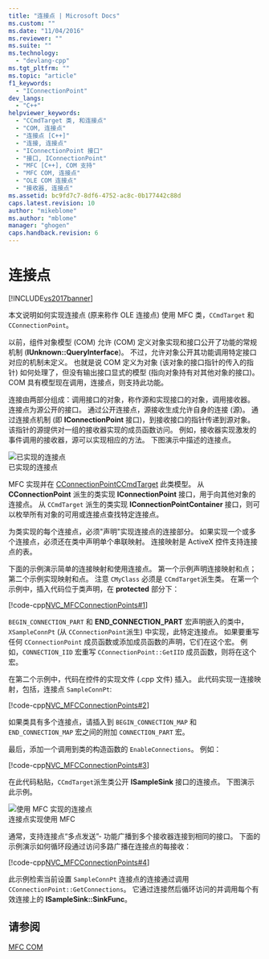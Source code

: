 ```yaml
---
title: "连接点 | Microsoft Docs"
ms.custom: ""
ms.date: "11/04/2016"
ms.reviewer: ""
ms.suite: ""
ms.technology: 
  - "devlang-cpp"
ms.tgt_pltfrm: ""
ms.topic: "article"
f1_keywords: 
  - "IConnectionPoint"
dev_langs: 
  - "C++"
helpviewer_keywords: 
  - "CCmdTarget 类, 和连接点"
  - "COM, 连接点"
  - "连接点 [C++]"
  - "连接, 连接点"
  - "IConnectionPoint 接口"
  - "接口, IConnectionPoint"
  - "MFC [C++], COM 支持"
  - "MFC COM, 连接点"
  - "OLE COM 连接点"
  - "接收器, 连接点"
ms.assetid: bc9fd7c7-8df6-4752-ac8c-0b177442c88d
caps.latest.revision: 10
author: "mikeblome"
ms.author: "mblome"
manager: "ghogen"
caps.handback.revision: 6
---
```

# 连接点
[!INCLUDE[vs2017banner](../assembler/inline/includes/vs2017banner.md)]

本文说明如何实现连接点 \(原来称作 OLE 连接点\) 使用 MFC 类，`CCmdTarget` 和 `CConnectionPoint`。  
  
 以前，组件对象模型 \(COM\) 允许 \(COM\) 定义对象实现和接口公开了功能的常规机制 \(**IUnknown::QueryInterface**\)。  不过，允许对象公开其功能调用特定接口对应的机制未定义。  也就是说 COM 定义为对象 \(该对象的接口指针的传入的指针\) 如何处理了，但没有输出接口显式的模型 \(指向对象持有对其他对象的接口\)。  COM 具有模型现在调用，连接点，则支持此功能。  
  
 连接由两部分组成：调用接口的对象，称作源和实现接口的对象，调用接收器。  连接点为源公开的接口。  通过公开连接点，源接收生成允许自身的连接 \(源\)。  通过连接点机制 \(即 **IConnectionPoint** 接口\)，到接收接口的指针传递到源对象。  该指针的源提供对一组的接收器实现的成员函数访问。  例如，接收器实现激发的事件调用的接收器，源可以实现相应的方法。  下图演示中描述的连接点。  
  
 ![已实现的连接点](../mfc/media/vc37lh1.png "vc37LH1")  
已实现的连接点  
  
 MFC 实现并在 [CConnectionPoint](../mfc/reference/cconnectionpoint-class.md)[CCmdTarget](../mfc/reference/ccmdtarget-class.md) 此类模型。  从 **CConnectionPoint** 派生的类实现 **IConnectionPoint** 接口，用于向其他对象的连接点。  从 `CCmdTarget` 派生的类实现 **IConnectionPointContainer** 接口，则可以枚举所有对象的可用或连接点查找特定连接点。  
  
 为类实现的每个连接点，必须"声明"实现连接点的连接部分。  如果实现一个或多个连接点，必须还在类中声明单个串联映射。  连接映射是 ActiveX 控件支持连接点的表。  
  
 下面的示例演示简单的连接映射和使用连接点。  第一个示例声明连接映射和点；第二个示例实现映射和点。  注意 `CMyClass` 必须是 `CCmdTarget`派生类。  在第一个示例中，插入代码位于类声明，在 **protected** 部分下：  
  
 [!code-cpp[NVC_MFCConnectionPoints#1](../mfc/codesnippet/CPP/connection-points_1.h)]  
  
 `BEGIN_CONNECTION_PART` 和 **END\_CONNECTION\_PART** 宏声明嵌入的类中，`XSampleConnPt` \(从 `CConnectionPoint`派生\) 中实现，此特定连接点。  如果要重写任何 `CConnectionPoint` 成员函数或添加成员函数的声明，它们在这个宏。  例如，`CONNECTION_IID` 宏重写 `CConnectionPoint::GetIID` 成员函数，则将在这个宏。  
  
 在第二个示例中，代码在控件的实现文件 \(.cpp 文件\) 插入。  此代码实现一连接映射，包括，连接点 `SampleConnPt`:  
  
 [!code-cpp[NVC_MFCConnectionPoints#2](../mfc/codesnippet/CPP/connection-points_2.cpp)]  
  
 如果类具有多个连接点，请插入到 `BEGIN_CONNECTION_MAP` 和 `END_CONNECTION_MAP` 宏之间的附加 `CONNECTION_PART` 宏。  
  
 最后，添加一个调用到类的构造函数的 `EnableConnections`。  例如：  
  
 [!code-cpp[NVC_MFCConnectionPoints#3](../mfc/codesnippet/CPP/connection-points_3.cpp)]  
  
 在此代码粘贴，`CCmdTarget`派生类公开 **ISampleSink** 接口的连接点。  下图演示此示例。  
  
 ![使用 MFC 实现的连接点](../mfc/media/vc37lh2.png "vc37LH2")  
连接点实现使用 MFC  
  
 通常，支持连接点“多点发送”\- 功能广播到多个接收器连接到相同的接口。  下面的示例演示如何循环段通过访问多路广播在连接点的每接收：  
  
 [!code-cpp[NVC_MFCConnectionPoints#4](../mfc/codesnippet/CPP/connection-points_4.cpp)]  
  
 此示例检索当前设置 `SampleConnPt` 连接点的连接通过调用 `CConnectionPoint::GetConnections`。  它通过连接然后循环访问的并调用每个有效连接上的 **ISampleSink::SinkFunc**。  
  
## 请参阅  
 [MFC COM](../mfc/mfc-com.md)